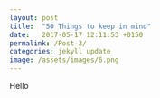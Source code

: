 ```yaml
---
layout: post
title:  "50 Things to keep in mind"
date:   2017-05-17 12:11:53 +0150
permalink: /Post-3/
categories: jekyll update
image: /assets/images/6.png
---
```


Hello